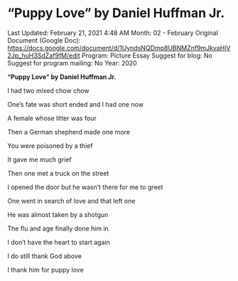 # “Puppy Love” by Daniel Huffman Jr.

Last Updated: February 21, 2021 4:48 AM
Month: 02 - February
Original Document (Google Doc): https://docs.google.com/document/d/1UyndsNQDmp8UBNMZnf9mJkvaHjV2Jp_huH3SdZaf9fM/edit
Program: Picture Essay
Suggest for blog: No
Suggest for program mailing: No
Year: 2020

**“Puppy Love” by Daniel Huffman Jr.**

I had two mixed chow chow

One’s fate was short ended and I had one now

A female whose litter was four

Then a German shepherd made one more

You were poisoned by a thief

It gave me much grief

Then one met a truck on the street

I opened the door but he wasn’t there for me to greet

One went in search of love and that left one

He was almost taken by a shotgun

The flu and age finally done him in

I don’t have the heart to start again

I do still thank God above

I thank him for puppy love
